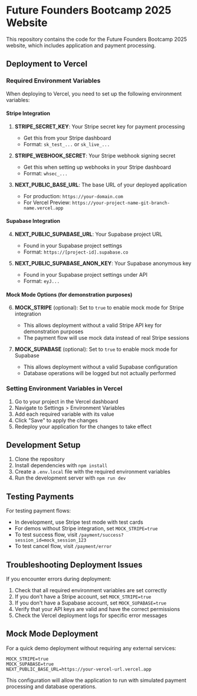 # Future Founders Bootcamp 2025 Website

This repository contains the code for the Future Founders Bootcamp 2025 website, which includes application and payment processing.

## Deployment to Vercel

### Required Environment Variables

When deploying to Vercel, you need to set up the following environment variables:

#### Stripe Integration

1. **STRIPE_SECRET_KEY**: Your Stripe secret key for payment processing
   - Get this from your Stripe dashboard
   - Format: `sk_test_...` or `sk_live_...`

2. **STRIPE_WEBHOOK_SECRET**: Your Stripe webhook signing secret
   - Get this when setting up webhooks in your Stripe dashboard
   - Format: `whsec_...`

3. **NEXT_PUBLIC_BASE_URL**: The base URL of your deployed application
   - For production: `https://your-domain.com`
   - For Vercel Preview: `https://your-project-name-git-branch-name.vercel.app`

#### Supabase Integration

4. **NEXT_PUBLIC_SUPABASE_URL**: Your Supabase project URL
   - Found in your Supabase project settings
   - Format: `https://[project-id].supabase.co`

5. **NEXT_PUBLIC_SUPABASE_ANON_KEY**: Your Supabase anonymous key
   - Found in your Supabase project settings under API
   - Format: `eyJ...`

#### Mock Mode Options (for demonstration purposes)

6. **MOCK_STRIPE** (optional): Set to `true` to enable mock mode for Stripe integration
   - This allows deployment without a valid Stripe API key for demonstration purposes
   - The payment flow will use mock data instead of real Stripe sessions

7. **MOCK_SUPABASE** (optional): Set to `true` to enable mock mode for Supabase
   - This allows deployment without a valid Supabase configuration
   - Database operations will be logged but not actually performed

### Setting Environment Variables in Vercel

1. Go to your project in the Vercel dashboard
2. Navigate to Settings > Environment Variables
3. Add each required variable with its value
4. Click "Save" to apply the changes
5. Redeploy your application for the changes to take effect

## Development Setup

1. Clone the repository
2. Install dependencies with `npm install`
3. Create a `.env.local` file with the required environment variables
4. Run the development server with `npm run dev`

## Testing Payments

For testing payment flows:

- In development, use Stripe test mode with test cards
- For demos without Stripe integration, set `MOCK_STRIPE=true`
- To test success flow, visit `/payment/success?session_id=mock_session_123`
- To test cancel flow, visit `/payment/error`

## Troubleshooting Deployment Issues

If you encounter errors during deployment:

1. Check that all required environment variables are set correctly
2. If you don't have a Stripe account, set `MOCK_STRIPE=true`
3. If you don't have a Supabase account, set `MOCK_SUPABASE=true`
4. Verify that your API keys are valid and have the correct permissions
5. Check the Vercel deployment logs for specific error messages

## Mock Mode Deployment

For a quick demo deployment without requiring any external services:

```
MOCK_STRIPE=true
MOCK_SUPABASE=true
NEXT_PUBLIC_BASE_URL=https://your-vercel-url.vercel.app
```

This configuration will allow the application to run with simulated payment processing and database operations.
